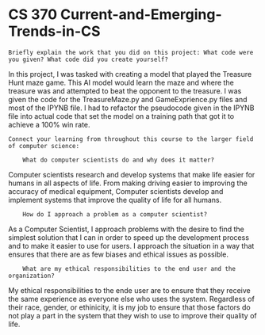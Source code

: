 # CS 370 Current-and-Emerging-Trends-in-CS

    Briefly explain the work that you did on this project: What code were you given? What code did you create yourself?
In this project, I was tasked with creating a model that played the Treasure Hunt maze game. This AI model would learn the maze and where the treasure was and attempted to beat the opponent to the treasure. I was given the code for the TreasureMaze.py and GameExprience.py files and most of the IPYNB file. I had to refactor the pseudocode given in the IPYNB file into actual code that set the model on a training path that got it to achieve a 100% win rate. 
    
    Connect your learning from throughout this course to the larger field of computer science:
    
        What do computer scientists do and why does it matter?
Computer scientists research and develop systems that make life easier for humans in all aspects of life. From making driving easier to improving the accuracy of medical equipment, Computer scientists develop and implement systems that improve the quality of life for all humans.

        How do I approach a problem as a computer scientist?
As a Computer Scientist, I approach problems with the desire to find the simplest solution that I can in order to speed up the development process and to make it easier to use for users. I approach the situation in a way that ensures that there are as few biases and ethical issues as possible.
        
        What are my ethical responsibilities to the end user and the organization?
My ethical responsibilities to the ende user are to ensure that they receive the same experience as everyone else who uses the system. Regardless of their race, gender, or ethinicity, it is my job to ensure that those factors do not play a part in the system that they wish to use to improve their quality of life.
